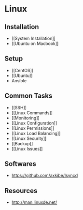 # Linux


## Installation

- [[System Installation]]
- [[Ubuntu on Macbook]]


## Setup

- [[CentOS]]
- [[Ubuntu]]
- Ansible


## Common Tasks

- [[SSH]]
- [[Linux Commands]]
- [[Monitoring]]
- [[Linux Configuration]]
- [[Linux Permissions]]
- [[Linux Load Balancing]]
- [[Linux Security]]
- [[Backup]]
- [[Linux Issues]]


## Softwares

- https://github.com/axkibe/lsyncd


## Resources

- http://man.linuxde.net/
